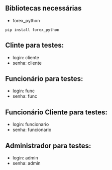 ## Bibliotecas necessárias

- forex_python
```
pip install forex_python
```

## Clinte para testes:
- login: cliente
- senha: cliente

## Funcionário para testes:
- login: func
- senha: func

## Funcionário Cliente para testes:
- login: funcionario
- senha: funcionario

## Administrador para testes: 
- login: admin
- senha: admin